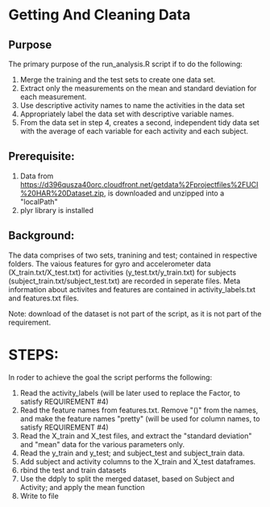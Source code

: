 # Getting And Cleaning Data

## Purpose

The primary purpose of the run_analysis.R script if to do the following:

1. Merge the training and the test sets to create one data set.
2. Extract only the measurements on the mean and standard deviation for each measurement.
3. Use descriptive activity names to name the activities in the data set
4. Appropriately label the data set with descriptive variable names.
5. From the data set in step 4, creates a second, independent tidy data set with the average of each variable for each activity and each subject.


## Prerequisite:

1. Data from https://d396qusza40orc.cloudfront.net/getdata%2Fprojectfiles%2FUCI%20HAR%20Dataset.zip, is downloaded and unzipped into a "localPath"
2. plyr library is installed


## Background:

The data comprises of two sets, tranining and test; contained in respective folders.
The vaious features for gyro and accelerometer data (X_train.txt/X_test.txt) for activities (y_test.txt/y_train.txt) for subjects (subject_train.txt/subject_test.txt) are recorded in seperate files. Meta information about activites and features are contained in activity_labels.txt and features.txt files.

Note: download of the dataset is not part of the script, as it is not part of the requirement.

STEPS:
=====
In roder to achieve the goal the script performs the following:
1. Read the activity_labels (will be later used to replace the Factor, to satisfy REQUIREMENT #4)
2. Read the feature names from features.txt.
   Remove "()" from the names, and make the feature names "pretty" (will be used for column names, to satisfy REQUIREMENT #4)
3. Read the X_train and X_test files, and extract the "standard deviation" and "mean" data for the various parameters only.
4. Read the y_train and y_test; and subject_test and subject_train data.
5. Add subject and activity columns to the X_train and X_test dataframes.
6. rbind the test and train datasets
7. Use the ddply to split the merged dataset, based on Subject and Activity; and apply the mean function 
8. Write to file
